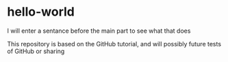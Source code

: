 # hello-world
I will enter a sentance before the main part to see what that does

This repository is based on the GitHub tutorial, and will possibly future tests of GitHub or sharing
